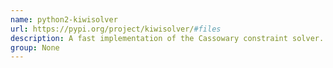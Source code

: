 ```yaml
---
name: python2-kiwisolver
url: https://pypi.org/project/kiwisolver/#files
description: A fast implementation of the Cassowary constraint solver.
group: None
---
```

